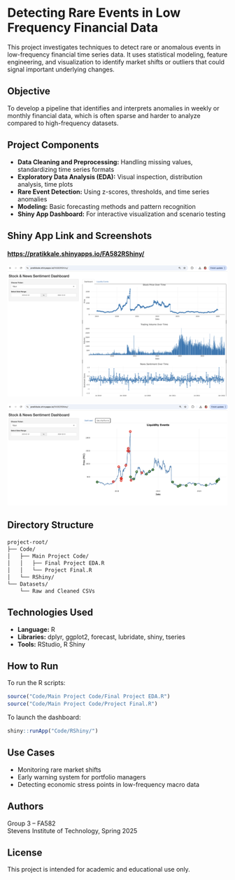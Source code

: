 # Detecting Rare Events in Low Frequency Financial Data

This project investigates techniques to detect rare or anomalous events in low-frequency financial time series data. It uses statistical modeling, feature engineering, and visualization to identify market shifts or outliers that could signal important underlying changes.

## Objective

To develop a pipeline that identifies and interprets anomalies in weekly or monthly financial data, which is often sparse and harder to analyze compared to high-frequency datasets.

## Project Components

- **Data Cleaning and Preprocessing:** Handling missing values, standardizing time series formats
- **Exploratory Data Analysis (EDA):** Visual inspection, distribution analysis, time plots
- **Rare Event Detection:** Using z-scores, thresholds, and time series anomalies
- **Modeling:** Basic forecasting methods and pattern recognition
- **Shiny App Dashboard:** For interactive visualization and scenario testing

## Shiny App Link and Screenshots

#### https://pratikkale.shinyapps.io/FA582RShiny/

![alt text](ShinyHome.png)

![alt text](LiquidityEvents.png)

## Directory Structure

```
project-root/
├── Code/
│   ├── Main Project Code/
│   │   ├── Final Project EDA.R
│   │   └── Project Final.R
│   └── RShiny/                
└── Datasets/
    └── Raw and Cleaned CSVs

```

## Technologies Used

- **Language:** R
- **Libraries:** dplyr, ggplot2, forecast, lubridate, shiny, tseries
- **Tools:** RStudio, R Shiny

## How to Run

To run the R scripts:
```r
source("Code/Main Project Code/Final Project EDA.R")
source("Code/Main Project Code/Project Final.R")
```

To launch the dashboard:
```r
shiny::runApp("Code/RShiny/")
```

## Use Cases

- Monitoring rare market shifts
- Early warning system for portfolio managers
- Detecting economic stress points in low-frequency macro data

## Authors

Group 3 – FA582  
Stevens Institute of Technology, Spring 2025

## License

This project is intended for academic and educational use only.
